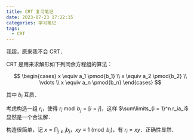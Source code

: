 ```yaml
---
title: CRT 复习笔记
date: 2023-07-23 17:22:15
categories: 学习笔记
tags:
  - CRT
---
```


我超，原来我不会 CRT．

CRT 是用来求解形如下列同余方程组的算法：

$$
\begin{cases}
  x \equiv a_1 \pmod{b_1} \\
  x \equiv a_2 \pmod{b_2} \\
  \vdots \\
  x \equiv a_n \pmod{b_n}
\end{cases}
$$

其中 $b_i$ 互质．

考虑构造一组 $r_i$，使得 $r_i \bmod b_j = [i = j]$，这样 $\sum\limits_{i = 1}^n r_ia_i$ 显然是一个合法解．

构造很简单，记 $x = \prod_{j \not= i} b_j$，$xy \equiv 1 \pmod{b_i}$，有 $r_i = xy$．正确性显然．
